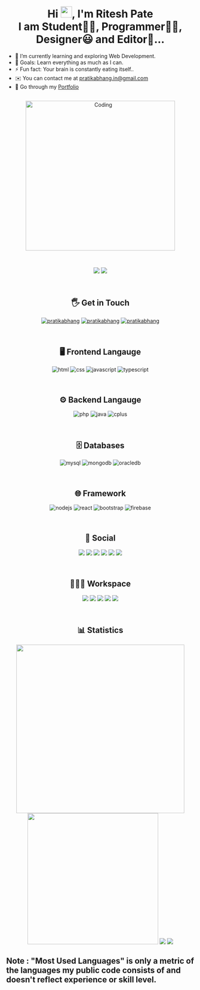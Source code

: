 <h1 align="center"> Hi <img src="https://raw.githubusercontent.com/MartinHeinz/MartinHeinz/master/wave.gif" width="30">, I'm Ritesh Pate <br> I am Student👨‍🎓, Programmer👨‍💻, Designer😃 and Editor🤩...
</h1>

- 🌱 I’m currently learning and exploring Web Development.<br>
- 🥅 Goals: Learn everything as much as I can.<br>
- ⚡ Fun fact: Your brain is constantly eating itself..<br>
- ✉️ You can contact me at [pratikabhang.in@gmail.com](mailto:pratikabhang.in@gmail.com) <br>
- 📌 Go through my <a href="https://pratikabhang.netlify.app/" target="_blank">Portfolio</a>
  
<h2 align="center"></h2>
  <p align="center">
<img align="center" alt="Coding" width="400" src="https://raw.githubusercontent.com/PolarBearGG/PolarBearGG/master/web-developer.gif">
  </p>
  <br>
  <p align="center">
  <img src="https://komarev.com/ghpvc/?username=pratikabhang&style=for-the-badge">
  <img src="https://custom-icon-badges.herokuapp.com/badge/dynamic/json?logo=star&color=55960c&labelColor=488207&label=Stars&style=for-the-badge&query=%24.stars&url=https://api.github-star-counter.workers.dev/user/pratikabhang">
  </p>
  <br>
  <h2 align="center">🖐 Get in Touch</h2>
  <p align="center">
  <a href="https://linkedin.com/in/pratikabhang/" target="blank"><img align="center" src="https://img.shields.io/badge/linkedin-%230A66C2.svg?&style=for-the-badge&logo=linkedin&logoColor=white" alt="pratikabhang" /></a>
  <a href="https://riteshpate.netlify.app/" target="blank"><img align="center" src="https://img.shields.io/badge/Portfolio-%23000000.svg?style=for-the-badge&logo=firefox&logoColor=#FF7139" alt="pratikabhang" /></a>
  <a href="mailto:pratikabhang.in@gmail.com" target="blank"><img align="center" src="https://img.shields.io/badge/gmail-%23EA4335.svg?&style=for-the-badge&logo=gmail&logoColor=white" alt="pratikabhang" /></a>
  </p>
  <br>
  <h2 align="center">🖥️ Frontend Langauge</h2>
  <p align="center">
  <img src="https://img.shields.io/badge/html5-%23E34F26.svg?&style=for-the-badge&logo=html5&logoColor=white" alt="html"/>
  <img src="https://img.shields.io/badge/css3-%231572B6.svg?&style=for-the-badge&logo=css3&logoColor=white" alt="css"/>
  <img src="https://img.shields.io/badge/javascript-%23F7DF1E.svg?&style=for-the-badge&logo=javascript&logoColor=black" alt="javascript"/>
  <img src="https://img.shields.io/badge/typescript-%23007ACC.svg?style=for-the-badge&logo=typescript&logoColor=white" alt="typescript"/>
  </p>
  <br>
  <h2 align="center">⚙️ Backend Langauge</h2>
  <p align="center">
  <img src="https://img.shields.io/badge/php-%23777BB4.svg?style=for-the-badge&logo=php&logoColor=white" alt="php"/>
  <img src="https://img.shields.io/badge/java-%23E34F26.svg?&style=for-the-badge&logo=java&logoColor=white" alt="java"/>
  <img src="https://img.shields.io/badge/c%2B%2B-%2300599C.svg?&style=for-the-badge&logo=c%2B%2B&logoColor=white" alt="cplus"/>
  </p>
  <br>
  <h2 align="center">🗄️ Databases</h2>
  <p align="center">
  <img src="https://img.shields.io/badge/mysql-%234479A1.svg?&style=for-the-badge&logo=mysql&logoColor=white" alt="mysql"/>
  <img src="https://img.shields.io/badge/mongodb-%2347A248.svg?&style=for-the-badge&logo=mongodb&logoColor=white" alt="mongodb"/>
  <img src="https://img.shields.io/badge/oracledb-%23E34F26.svg?&style=for-the-badge&logo=oarcaledb&logoColor=white" alt="oracledb"/>
  <p>
  <br>
  <h2 align="center">🌐 Framework</h2>
  <p align="center">
  <img src="https://img.shields.io/badge/node.js-%23339933.svg?&style=for-the-badge&logo=node.js&logoColor=white" alt="nodejs"/>
  <img src="https://img.shields.io/badge/react-%2361DAFB.svg?&style=for-the-badge&logo=react&logoColor=black" alt="react"/>
  <img src="https://img.shields.io/badge/bootstrap-%23563D7C.svg?style=for-the-badge&logo=bootstrap&logoColor=white" alt="bootstrap"/>
  <img src="https://img.shields.io/badge/firebase-%23FFCA28.svg?&style=for-the-badge&logo=firebase&logoColor=black" alt="firebase"/>
  </p>
  <br>
  <h2 align="center">🤙 Social</h2>
  <p align="center">
  <a href="http://www.instagram.com/pratikabhang_/"><img src = "https://img.shields.io/badge/Instagram-%23E4405F.svg?style=for-the-badge&logo=Instagram&logoColor=white"></a>
  <a href="https://www.linkedin.com/in/pratikabhang/"><img src="https://img.shields.io/badge/linkedin-%230077B5.svg?style=for-the-badge&logo=linkedin&logoColor=white"></a>
  <a href="https://www.github.com/pratikabhang/"><img src="https://img.shields.io/badge/github-%23121011.svg?style=for-the-badge&logo=github&logoColor=white"></a>
  <a href="https://auth.geeksforgeeks.org/user/pratikabhang/"><img src="https://img.shields.io/badge/Geeks_for_Geeks-gray?style=for-the-badge&logo=geeksforgeeks&logoColor=35914c"></a>
  <a href="https://www.leetcode.com/pratikabhang/"><img src="https://img.shields.io/badge/leetcode-%23FFA116.svg?&style=for-the-badge&logo=leetcode&logoColor=black"></a>
  <a href="https://www.hackerrank.com/pratikabhang/"><img src="https://img.shields.io/badge/-Hackerrank-2EC866?style=for-the-badge&logo=HackerRank&logoColor=white"></a>
  </p>
  <br>
  <h2 align="center">👨🏻‍💻 Workspace</h2>
  <p align="center">
  <img src="https://img.shields.io/badge/hp%20laptop-0096D6?style=for-the-badge&logo=hp&logoColor=white">
  <img src="https://img.shields.io/badge/Windows_OS-0078D6?style=for-the-badge&logo=windows&logoColor=white">
  <img src="https://img.shields.io/badge/Intel%20Core_i7_12th-0071C5?style=for-the-badge&logo=intel&logoColor=white">
  <img src="https://img.shields.io/badge/Google-4285F4?style=for-the-badge&logo=GoogleChrome&logoColor=white">
  <img src="https://img.shields.io/badge/VSCode-0078D4?style=for-the-badge&logo=visual%20studio%20code&logoColor=white">
  </p>
  <br>
  <h2 align="center">📊 Statistics</h2>
  <p align="center">
  <img src="https://github-profile-summary-cards.vercel.app/api/cards/profile-details?username=pratikabhang&theme=vue" width='450' />
  <img src='https://github-readme-stats-git-masterrstaa-rickstaa.vercel.app/api?username=pratikabhang&count_private=true&include_all_commits=true&show_icons=true&theme=highcontrast' width='350'/>
  <img src="https://github-readme-stats.vercel.app/api/top-langs/?username=pratikabhang&theme=highcontrast" />
  <img src="https://github-readme-streak-stats.herokuapp.com/?user=pratikabhang&theme=highcontrast"/>
  </p>

## Note : "Most Used Languages" is only a metric of the languages my public code consists of and doesn't reflect experience or skill level.
